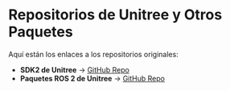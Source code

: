 # Repositorios de Unitree y Otros Paquetes  

Aquí están los enlaces a los repositorios originales:  

- **SDK2 de Unitree** → [GitHub Repo](https://github.com/unitreerobotics)  
- **Paquetes ROS 2 de Unitree** → [GitHub Repo](https://github.com/unitreerobotics/ros2)  

